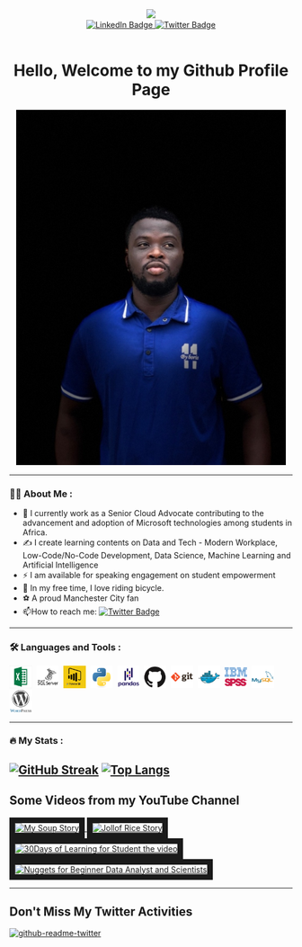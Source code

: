<div id="header" align="center">
  <img src="https://media.giphy.com/media/M9gbBd9nbDrOTu1Mqx/giphy.gif" width="100"/>
</div>
<div id="badges" align="center">
  <a href="https://linkedin.com/in/theadewole">
    <img src="https://img.shields.io/badge/LinkedIn-blue?style=for-the-badge&logo=linkedin&logoColor=white" alt="LinkedIn Badge"/>
  </a>
  <a href="https://twitter.com/theadewole">
    <img src="https://img.shields.io/badge/Twitter-blue?style=for-the-badge&logo=twitter&logoColor=white" alt="Twitter Badge"/>
  </a>
</div>
<div id="badges2" align="center">
<img src="https://komarev.com/ghpvc/?username=theadewole&style=flat-square&color=blue" alt=""/>
<h1>
 Hello,  Welcome to my Github Profile Page
</h1>
</div>

<div align="center">
  <img src="https://github.com/theadewole/theadewole/blob/main/theadewole.jpg" width="480" height="632"/>
</div>

---
### :man_technologist: About Me :
- 🥑 I currently work as a Senior Cloud Advocate contributing to the advancement and adoption of Microsoft technologies among students in Africa.
- ✍️ I create learning contents on Data and Tech - Modern Workplace, Low-Code/No-Code Development, Data Science, Machine Learning and Artificial Intelligence
- ⚡ I am available for speaking engagement on student empowerment
- 🚴 In my free time, I love riding bicycle.
- ⚽ A proud Manchester City fan
- :mailbox:How to reach me: [![Twitter Badge](https://img.shields.io/badge/Twitter-blue?style=for-the-badge&logo=twitter&logoColor=white)](https://twitter.com/theoyinbooke)

---

### :hammer_and_wrench: Languages and Tools :
<div>
  <img src="ex.png" title="Java" alt="Excel" width="40" height="40"/>&nbsp;
  <img src="https://github.com/devicons/devicon/blob/master/icons/microsoftsqlserver/microsoftsqlserver-plain-wordmark.svg" title="MS SqlServer" alt="MS SqlServer" width="40" height="40"/>&nbsp;
  <img src="bi.png" title="excel"  alt="PowerBi" width="40" height="40"/>&nbsp;
  <img src="https://github.com/devicons/devicon/blob/master/icons/python/python-original.svg" title="Python" alt="Python" width="40" height="40"/>&nbsp;
  <img src="https://github.com/devicons/devicon/blob/master/icons/pandas/pandas-original-wordmark.svg" title="Pandas" alt="Pandas" width="40" height="40"/>&nbsp;
  <img src="https://github.com/devicons/devicon/blob/master/icons/github/github-original.svg" title="Github" alt="Github" width="40" height="40"/>&nbsp;
  <img src="https://github.com/devicons/devicon/blob/master/icons/git/git-original-wordmark.svg" title="Git" **alt="Git" width="40" height="40"/>&nbsp;
  <img src="https://github.com/devicons/devicon/blob/master/icons/docker/docker-original.svg" title="Docker" alt="Docker" width="40" height="40"/>&nbsp;
  <img src="https://github.com/devicons/devicon/blob/master/icons/spss/spss-original.svg" title="SPSS" alt="SPSS" width="40" height="40"/>&nbsp;
  <img src="https://github.com/devicons/devicon/blob/master/icons/mysql/mysql-original-wordmark.svg" title="MySQL"  alt="MySQL" width="40" height="40"/>&nbsp;
  <img src="https://github.com/devicons/devicon/blob/master/icons/wordpress/wordpress-original.svg" title="WordPress" alt="WordPress" width="40" height="40"/>
</div>

---
### :fire: My Stats :

[![GitHub Streak](http://github-readme-streak-stats.herokuapp.com?user=theoyinbooke&date_format=M%20j%5B%2C%20Y%5D)](https://git.io/streak-stats) [![Top Langs](https://github-readme-stats.vercel.app/api/top-langs/?username=theoyinbooke&layout=compact&theme=vision-friendly-dark)](https://github.com/anuraghazra/github-readme-stats)
---
## Some Videos from my YouTube Channel
<a href="https://youtu.be/SLxfHfDhgjI" target="_blank">
 <img src="http://img.youtube.com/vi/SLxfHfDhgjI/hqdefault.jpg" alt="My Soup Story" border="10" />
</a>
<a href="https://youtu.be/9jTJ--DUmYU" target="_blank">
 <img src="http://img.youtube.com/vi/9jTJ--DUmYU/hqdefault.jpg" alt="Jollof Rice Story" border="10" />
</a>
<a href="https://youtu.be/SqDZbvxHbZo" target="_blank">
 <img src="http://img.youtube.com/vi/SqDZbvxHbZo/hqdefault.jpg" alt="30Days of Learning for Student the video" border="10" />
</a>
<a href="https://youtu.be/Xb-q8Rwdv_s" target="_blank">
 <img src="http://img.youtube.com/vi/Xb-q8Rwdv_s/hqdefault.jpg" alt="Nuggets for Beginner Data Analyst and Scientists" border="10" />
</a>

---
## Don't Miss My Twitter Activities
[![github-readme-twitter](https://github-readme-twitter.gazf.vercel.app/api?id=theoyinbooke)](https://github.com/gazf/github-readme-twitter)
